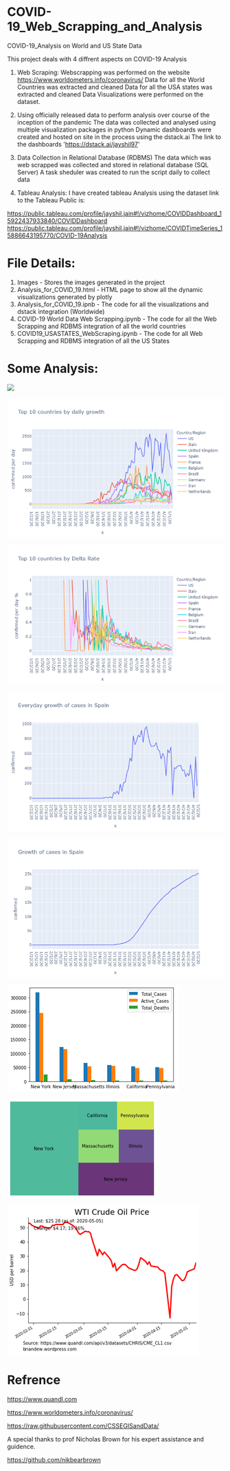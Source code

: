 # COVID-19_Web_Scrapping_and_Analysis
COVID-19_Analysis on World and US State Data

This project deals with 4 diffrent aspects on COVID-19 Analysis

1. Web Scraping:
Webscrapping was performed on the website https://www.worldometers.info/coronavirus/
Data for all the World Countries was extracted and cleaned
Data for all the USA states was extracted and cleaned
Data Visualizations were performed on the dataset.

2. Using officially released data to perform analysis over course of the inception of the pandemic
The data was collected and analysed using multiple visualization packages in python
Dynamic dashboards were created and hosted on site in the process using the dstack.ai
The link to the dashboards
'https://dstack.ai/jayshil97'

3. Data Collection in Relational Database (RDBMS)
The data which was web scrapped was collected and stored in relational database (SQL Server)
A task sheduler was created to run the script daily to collect data

4. Tableau Analysis:
I have created tableau Analysis using the dataset link to the Tableau Public is:

https://public.tableau.com/profile/jayshil.jain#!/vizhome/COVIDDashboard_15922437933840/COVIDDashboard
https://public.tableau.com/profile/jayshil.jain#!/vizhome/COVIDTimeSeries_15886643195770/COVID-19Analysis

# File Details:

1. Images - Stores the images generated in the project
2. Analysis_for_COVID_19.html - HTML page to show all the dynamic visualizations generated by plotly
3. Analysis_for_COVID_19.ipnb - The code for all the visualizations and dstack integration (Worldwide)
4. COVID-19 World Data Web Scrapping.ipynb - The code for all the Web Scrapping and RDBMS integration of all the world countries
5. COVID19_USASTATES_WebScraping.ipynb - The code for all Web Scrapping and RDBMS integration of all the US States


# Some Analysis: 



<img src="https://github.com/jayshilj/COVID-19_Web_Scrapping_and_Analysis/blob/master/Images/top%2010%20countries%20eventual%20case%20growth.png" width="2000">



![](Images/top%2010%20countries%20daily%20case%20growth.png)

![](Images/to%2010%20countries%20data%20based%20on%20delta%20rate.png)

![](Images/everyday%20cases%20growth%20in%20spain.png)

![](Images/growth%20of%20cases%20in%20spain.png)

![](Images/State%20wise%20analysis.png)

![](Images/State%20wise%20analysis%20tree%20graph.png)

![](Images/oil%20prices.png)

# Refrence

https://www.quandl.com

https://www.worldometers.info/coronavirus/

https://raw.githubusercontent.com/CSSEGISandData/

A special thanks to prof Nicholas Brown for his expert assistance and guidence.

https://github.com/nikbearbrown








